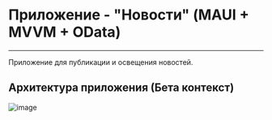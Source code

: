 # Приложение - "Новости" (MAUI + MVVM + OData)
---
Приложение для публикации и освещения новостей.


## Архитектура приложения (Бета контекст)
![image](https://github.com/MVasili34/maui-news-app/assets/117523384/67ee2e15-4172-4720-8f37-b2bfea36fc27)
<!--![image](https://github.com/MVasili34/maui-news-app/assets/117523384/02305c23-c649-42b9-90aa-d663f1e363a4)-->
<!--![image](https://github.com/MVasili34/maui-news-app/assets/117523384/cc71a27e-eb55-4d05-b1ab-b3408f31bb78)-->
<!--![image](https://github.com/MVasili34/maui-news-app/assets/117523384/843e65a5-6bc9-47ef-9341-c8fa6f793091)-->



